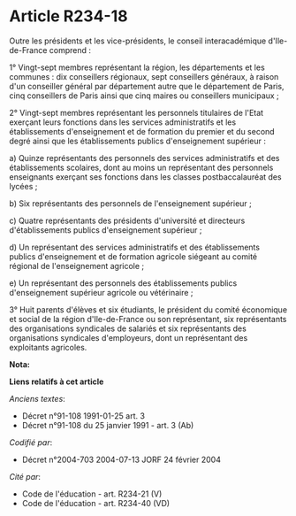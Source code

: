 # Article R234-18

Outre les présidents et les vice-présidents, le conseil interacadémique d'Ile-de-France comprend :

1° Vingt-sept membres représentant la région, les départements et les communes : dix conseillers régionaux, sept conseillers
généraux, à raison d'un conseiller général par département autre que le département de Paris, cinq conseillers de Paris ainsi
que cinq maires ou conseillers municipaux ;

2° Vingt-sept membres représentant les personnels titulaires de l'Etat exerçant leurs fonctions dans les services
administratifs et les établissements d'enseignement et de formation du premier et du second degré ainsi que les
établissements publics d'enseignement supérieur :

a) Quinze représentants des personnels des services administratifs et des établissements scolaires, dont au moins un
représentant des personnels enseignants exerçant ses fonctions dans les classes postbaccalauréat des lycées ;

b) Six représentants des personnels de l'enseignement supérieur ;

c) Quatre représentants des présidents d'université et directeurs d'établissements publics d'enseignement supérieur ;

d) Un représentant des services administratifs et des établissements publics d'enseignement et de formation agricole siégeant
au comité régional de l'enseignement agricole ;

e) Un représentant des personnels des établissements publics d'enseignement supérieur agricole ou vétérinaire ;

3° Huit parents d'élèves et six étudiants, le président du comité économique et social de la région d'Ile-de-France ou son
représentant, six représentants des organisations syndicales de salariés et six représentants des organisations syndicales
d'employeurs, dont un représentant des exploitants agricoles.

**Nota:**



**Liens relatifs à cet article**

_Anciens textes_:

  - Décret n°91-108 1991-01-25 art. 3
  - Décret n°91-108 du 25 janvier 1991 - art. 3 (Ab)

_Codifié par_:

  - Décret n°2004-703 2004-07-13 JORF 24 février 2004

_Cité par_:

  - Code de l'éducation - art. R234-21 (V)
  - Code de l'éducation - art. R234-40 (VD)
